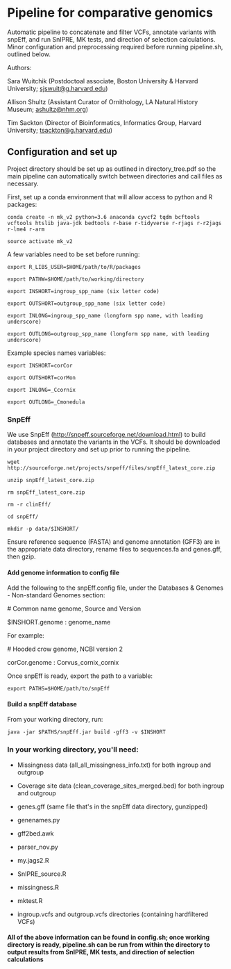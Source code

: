 # Pipeline for comparative genomics 

Automatic pipeline to concatenate and filter VCFs, annotate variants with snpEff, and run SnIPRE, MK tests, and direction of selection calculations. Minor configuration and preprocessing required before running pipeline.sh, outlined below.

Authors: 


Sara Wuitchik (Postdoctoal associate, Boston University & Harvard University; sjswuit@g.harvard.edu)

Allison Shultz (Assistant Curator of Ornithology, LA Natural History Museum; ashultz@nhm.org)

Tim Sackton (Director of Bioinformatics, Informatics Group, Harvard University; tsackton@g.harvard.edu)

## Configuration and set up

Project directory should be set up as outlined in directory_tree.pdf so the main pipeline can automatically switch between directories and call files as necessary. 

First, set up a conda environment that will allow access to python and R packages:

```conda create -n mk_v2 python=3.6 anaconda cyvcf2 tqdm bcftools vcftools htslib java-jdk bedtools r-base r-tidyverse r-rjags r-r2jags r-lme4 r-arm```

```source activate mk_v2```

A few variables need to be set before running:

```export R_LIBS_USER=$HOME/path/to/R/packages```

```export PATHW=$HOME/path/to/working/directory```

```export INSHORT=ingroup_spp_name (six letter code)```

```export OUTSHORT=outgroup_spp_name (six letter code)```

```export INLONG=ingroup_spp_name (longform spp name, with leading underscore)```

```export OUTLONG=outgroup_spp_name (longform spp name, with leading underscore)```


Example species names variables: 

```export INSHORT=corCor```

```export OUTSHORT=corMon```

```export INLONG=_Ccornix```

```export OUTLONG=_Cmonedula```

### SnpEff

We use SnpEff (http://snpeff.sourceforge.net/download.html) to build databases and annotate the variants in the VCFs. It should be downloaded in your project directory and set up prior to running the pipeline.

```wget http://sourceforge.net/projects/snpeff/files/snpEff_latest_core.zip```

```unzip snpEff_latest_core.zip```

```rm snpEff_latest_core.zip``` 

```rm -r clinEff/```

```cd snpEff/```

```mkdir -p data/$INSHORT/```

Ensure reference sequence (FASTA) and genome annotation (GFF3) are in the appropriate data directory, rename files to sequences.fa and genes.gff, then gzip.

#### Add genome information to config file

Add the following to the snpEff.config file, under the Databases & Genomes - Non-standard Genomes section:

\# Common name genome, Source and Version

$INSHORT.genome : genome_name

For example: 

\# Hooded crow genome, NCBI version 2

corCor.genome : Corvus_cornix_cornix

Once snpEff is ready, export the path to a variable:

```export PATHS=$HOME/path/to/snpEff```

#### Build a snpEff database

From your working directory, run: 

```java -jar $PATHS/snpEff.jar build -gff3 -v $INSHORT```

### In your working directory, you'll need: 

- Missingness data (all_all_missingness_info.txt) for both ingroup and outgroup

- Coverage site data (clean_coverage_sites_merged.bed) for both ingroup and outgroup

- genes.gff (same file that's in the snpEff data directory, gunzipped)

- genenames.py

- gff2bed.awk

- parser_nov.py

- my.jags2.R 

- SnIPRE_source.R

- missingness.R

- mktest.R

- ingroup.vcfs and outgroup.vcfs directories (containing hardfiltered VCFs) 

#### All of the above information can be found in config.sh; once working directory is ready, pipeline.sh can be run from within the directory to output results from SnIPRE, MK tests, and direction of selection calculations
